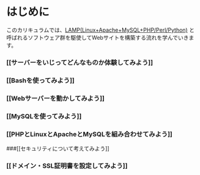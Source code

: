 # はじめに

このカリキュラムでは、[LAMP(Linux+Apache+MySQL+PHP/Perl/Python)](http://e-words.jp/w/LAMP.html)
と呼ばれるソフトウェア群を駆使してWebサイトを構築する流れを学んでいきます。

### [[サーバーをいじってどんなものか体験してみよう]]

### [[Bashを使ってみよう]]

### [[Webサーバーを動かしてみよう]]

### [[MySQLを使ってみよう]]

### [[PHPとLinuxとApacheとMySQLを組み合わせてみよう]]

###[[セキュリティについて考えてみよう]]

### [[ドメイン・SSL証明書を設定してみよう]]
